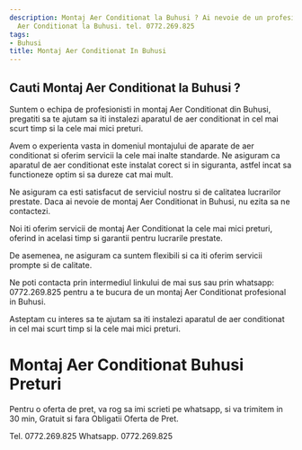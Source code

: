 ```yaml
---
description: Montaj Aer Conditionat la Buhusi ? Ai nevoie de un profesionist in Montaj
  Aer Conditionat la Buhusi. tel. 0772.269.825
tags:
- Buhusi
title: Montaj Aer Conditionat In Buhusi
---
```



## Cauti Montaj Aer Conditionat la Buhusi ?

Suntem o echipa de profesionisti in montaj Aer Conditionat din Buhusi, pregatiti sa te ajutam sa iti instalezi aparatul de aer conditionat in cel mai scurt timp si la cele mai mici preturi. 

Avem o experienta vasta in domeniul montajului de aparate de aer conditionat si oferim servicii la cele mai inalte standarde. Ne asiguram ca aparatul de aer conditionat este instalat corect si in siguranta, astfel incat sa functioneze optim si sa dureze cat mai mult.

Ne asiguram ca esti satisfacut de serviciul nostru si de calitatea lucrarilor prestate. Daca ai nevoie de montaj Aer Conditionat in Buhusi, nu ezita sa ne contactezi. 

Noi iti oferim servicii de montaj Aer Conditionat la cele mai mici preturi, oferind in acelasi timp si garantii pentru lucrarile prestate.

De asemenea, ne asiguram ca suntem flexibili si ca iti oferim servicii prompte si de calitate. 

Ne poti contacta prin intermediul linkului de mai sus sau prin whatsapp: 0772.269.825 pentru a te bucura de un montaj Aer Conditionat profesional in Buhusi. 

Asteptam cu interes sa te ajutam sa iti instalezi aparatul de aer conditionat in cel mai scurt timp si la cele mai mici preturi.

# Montaj Aer Conditionat Buhusi Preturi
Pentru o oferta de pret, va rog sa imi scrieti pe whatsapp, si va trimitem in 30 min, Gratuit si fara Obligatii Oferta de Pret.

Tel. 0772.269.825
Whatsapp. 0772.269.825